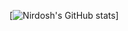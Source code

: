 [![Nirdosh's GitHub stats](https://github-readme-stats.vercel.app/api?username=Nirdosh1024&show_icons=true&theme=dark)]
